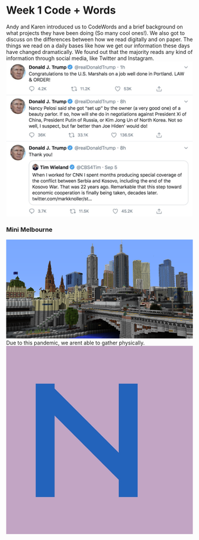 # Week 1 Code + Words
Andy and Karen introduced us to CodeWords and a brief background on what projects they have been doing (So many cool ones!). We also got to discuss on the differences between how we read digitally and on paper. The things we read on a daily bases like how we get our information these days have changed dramatically. We found out that the majority reads any kind of information through social media, like Twitter and Instagram. 
<img src="donaldtrumptweet.JPG" width="600"/>

### Mini Melbourne
<img src="mindcraftmelbourne.png">
Due to this pandemic, we arent able to gather physically. 








<img src="initial N.JPG"> 
